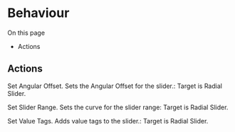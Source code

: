 # Behaviour

On this page 

  * Actions





## Actions

Set Angular Offset. Sets the Angular Offset for the slider.: Target is Radial Slider.

Set Slider Range. Sets the curve for the slider range: Target is Radial Slider.

Set Value Tags. Adds value tags to the slider.: Target is Radial Slider.

